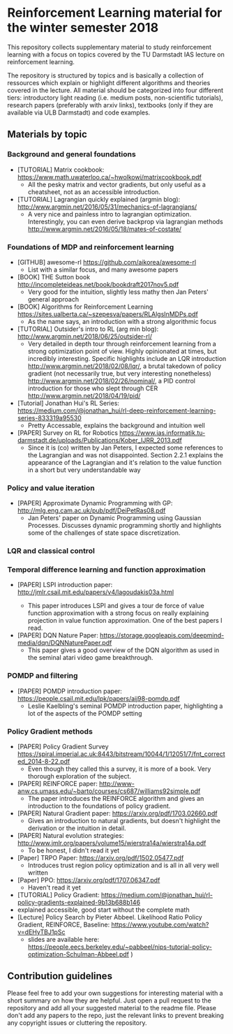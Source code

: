 # Reinforcement Learning material for the winter semester 2018
This repository collects supplementary material to study reinforcement learning with a focus on topics covered by the TU Darmstadt IAS lecture on reinforcement learning.

The repository is structured by topics and is basically a collection of ressources which explain or highlight different algorithms and theories covered in the lecture. All material should be categorized into four different tiers: introductory light reading (i.e. medium posts, non-scientific tutorials), research papers (preferably with arxiv links), textbooks (only if they are available via ULB Darmstadt) and code examples.

## Materials by topic

### Background and general foundations

- [TUTORIAL] Matrix cookbook: https://www.math.uwaterloo.ca/~hwolkowi/matrixcookbook.pdf
  - All the pesky matrix and vector gradients, but only useful as a cheatsheet, not as an accessible introduction.
- [TUTORIAL] Lagrangian quickly explained (argmin blog): http://www.argmin.net/2016/05/31/mechanics-of-lagrangians/
  - A very nice and painless intro to lagrangian optimization. Interestingly, you can even derive backprop via lagrangian methods http://www.argmin.net/2016/05/18/mates-of-costate/

### Foundations of MDP and reinforcement learning

- [GITHUB] awesome-rl https://github.com/aikorea/awesome-rl
  - List with a similar focus, and many awesome papers
- [BOOK] THE Sutton book http://incompleteideas.net/book/bookdraft2017nov5.pdf
  - Very good for the intuition, slightly less mathy then Jan Peters' general approach
- [BOOK] Algorithms for Reinforcement Learning https://sites.ualberta.ca/~szepesva/papers/RLAlgsInMDPs.pdf
  - As the name says, an introduction with a strong algorithmic focus
- [TUTORIAL] Outsider's intro to RL (arg min blog): http://www.argmin.net/2018/06/25/outsider-rl/
  - Very detailed in depth tour through reinforcement learning from a strong optimization point of view. Highly opinionated at times, but incredibly interesting. Specific highlights include
   an LQR introduction http://www.argmin.net/2018/02/08/lqr/, a brutal takedown of policy gradient (not necessarily true, but very interesting nonetheless) 
   http://www.argmin.net/2018/02/26/nominal/, a PID control introduction for those who slept through CER http://www.argmin.net/2018/04/19/pid/
- [Tutorial] Jonathan Hui's RL Series: https://medium.com/@jonathan_hui/rl-deep-reinforcement-learning-series-833319a95530
  - Pretty Accessable, explains the background and intuition well
- [PAPER] Survey on RL for Robotics https://www.ias.informatik.tu-darmstadt.de/uploads/Publications/Kober_IJRR_2013.pdf
  - Since it is (co) written by Jan Peters, I expected some references to the Lagrangian and was not disappointed. Section 
   2.2.1 explains the appearance of the Lagrangian and it's relation to the value function in a short but very understandable 
   way

### Policy and value iteration

- [PAPER] Approximate Dynamic Programming with GP: http://mlg.eng.cam.ac.uk/pub/pdf/DeiPetRas08.pdf
  - Jan Peters' paper on Dynamic Programming using Gaussian Processes. Discusses dynamic programming shortly and highlights some of the challenges of state space discretization.

### LQR and classical control


### Temporal difference learning and function approximation

- [PAPER] LSPI introduction paper: http://jmlr.csail.mit.edu/papers/v4/lagoudakis03a.html<Paste>
  - This paper introduces LSPI and gives a tour de force of value function approximation with a strong focus on 
   really explaining projection in value function approximation. One of the best papers I read.
- [PAPER] DQN Nature Paper: https://storage.googleapis.com/deepmind-media/dqn/DQNNaturePaper.pdf
  - This paper gives a good overview of the DQN algorithm as used in the seminal atari video game breakthrough.

### POMDP and filtering

- [PAPER] POMDP introduction paper: https://people.csail.mit.edu/lpk/papers/aij98-pomdp.pdf
  - Leslie Kaelbling's seminal POMDP introduction paper, highlighting a lot of the aspects of the POMDP setting

### Policy Gradient methods

- [PAPER] Policy Gradient Survey https://spiral.imperial.ac.uk:8443/bitstream/10044/1/12051/7/fnt_corrected_2014-8-22.pdf
  - Even though they called this a survey, it is more of a book. Very thorough exploration of the subject.
- [PAPER] REINFORCE paper: http://www-anw.cs.umass.edu/~barto/courses/cs687/williams92simple.pdf
  - The paper introduces the REINFORCE algorithm and gives an introduction to the foundations of policy gradient.
- [PAPER] Natural Gradient paper: https://arxiv.org/pdf/1703.02660.pdf
  - Gives an introduction to natural gradients, but doesn't highlight the derivation or the intuition in detail.
- [PAPER] Natural evolution strategies: http://www.jmlr.org/papers/volume15/wierstra14a/wierstra14a.pdf
  - To be honest, I didn't read it yet
- [Paper] TRPO Paper: https://arxiv.org/pdf/1502.05477.pdf
  - Introduces trust region policy optimization and is all in all very well written
- [Paper] PPO: https://arxiv.org/pdf/1707.06347.pdf
  - Haven't read it yet
-  [TUTORIAL] Policy Gradient: https://medium.com/@jonathan_hui/rl-policy-gradients-explained-9b13b688b146
  - explained accessible, good start without the complete math
- [Lecture] Policy Search by Pieter Abbeel. Likelihood Ratio Policy Gradient, REINFORCE, Baseline: https://www.youtube.com/watch?v=dEHyTBJ1pSc 
  - slides are available here: https://people.eecs.berkeley.edu/~pabbeel/nips-tutorial-policy-optimization-Schulman-Abbeel.pdf )

## Contribution guidelines

Please feel free to add your own suggestions for interesting material with a short summary on how they are helpful. Just open a pull request to the repository and add all your suggested material to the readme file. Please don't add any papers to the repo, just the relevant links to prevent breaking any copyright issues or cluttering the repository.
